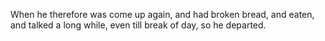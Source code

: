 When he therefore was come up again, and had broken bread, and eaten, and talked a long while, even till break of day, so he departed.
